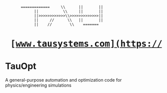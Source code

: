 	
           =============     \\      ||       ||
                 ||           \\     ||       ||
                 ||>>>>>>>>>>>>\\>>>>>>>>>>>>>||
                 ||     //      \\   ||       ||
                 ||    //        \\    =======   
#       <pre>     [www.tausystems.com](https://www.tausystems.com)             
                                                          
# TauOpt
A general-purpose automation and optimization code for physics/engineering simulations
